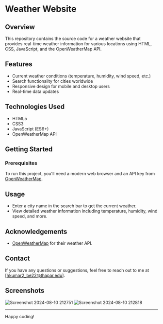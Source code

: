 # Weather Website

## Overview
This repository contains the source code for a weather website that provides real-time weather information for various locations using HTML, CSS, JavaScript, and the OpenWeatherMap API.

## Features
- Current weather conditions (temperature, humidity, wind speed, etc.)
- Search functionality for cities worldwide
- Responsive design for mobile and desktop users
- Real-time data updates

## Technologies Used
- HTML5
- CSS3
- JavaScript (ES6+)
- OpenWeatherMap API

## Getting Started

### Prerequisites
To run this project, you'll need a modern web browser and an API key from [OpenWeatherMap](https://openweathermap.org/api).


## Usage
- Enter a city name in the search bar to get the current weather.
- View detailed weather information including temperature, humidity, wind speed, and more.


## Acknowledgements
- [OpenWeatherMap](https://openweathermap.org/) for their weather API.

## Contact
If you have any questions or suggestions, feel free to reach out to me at [hkumar2_be22@thapar.edu].

## Screenshots
![Screenshot 2024-08-10 212751](https://github.com/user-attachments/assets/a78941e9-dae7-4c1c-8946-5bccdd2369d0)
![Screenshot 2024-08-10 212818](https://github.com/user-attachments/assets/03638f37-9a79-4053-b012-568190e98e03)

---

Happy coding!

